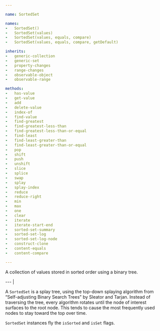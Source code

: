 ```yaml
---

name: SortedSet

names:
-   SortedSet()
-   SortedSet(values)
-   SortedSet(values, equals, compare)
-   SortedSet(values, equals, compare, getDefault)

inherits:
-   generic-collection
-   generic-set
-   property-changes
-   range-changes
-   observable-object
-   observable-range

methods:
-   has-value
-   get-value
-   add
-   delete-value
-   index-of
-   find-value
-   find-greatest
-   find-greatest-less-than
-   find-greatest-less-than-or-equal
-   find-least
-   find-least-greater-than
-   find-least-greater-than-or-equal
-   pop
-   shift
-   push
-   unshift
-   slice
-   splice
-   swap
-   splay
-   splay-index
-   reduce
-   reduce-right
-   min
-   max
-   one
-   clear
-   iterate
-   iterate-start-end
-   sorted-set-summary
-   sorted-set-log
-   sorted-set-log-node
-   construct-clone
-   content-equals
-   content-compare

---
```


A collection of values stored in sorted order using a binary tree.

--- |

A `SortedSet` is a splay tree, using the top-down splaying algorithm from
“Self-adjusting Binary Search Trees” by Sleator and Tarjan.
Instead of traversing the tree, every algorithm rotates until the node of
interest surfaces to the root node.
This tends to cause the most frequently used nodes to stay toward the top over
time.

`SortedSet` instances fly the `isSorted` and `isSet` flags.

